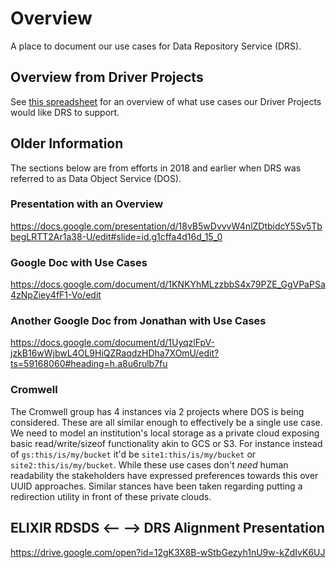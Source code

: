 # Overview

A place to document our use cases for Data Repository Service (DRS).

## Overview from Driver Projects

See [this spreadsheet](https://docs.google.com/spreadsheets/d/1BoigMy4I44Wbd0y-GRvLtUCkGmRk5RAlJYf6zJGlRWg/edit#gid=0) for an overview of what use cases our Driver Projects would like DRS to support.

## Older Information

The sections below are from efforts in 2018 and earlier when DRS was referred to as Data Object Service (DOS).

### Presentation with an Overview

https://docs.google.com/presentation/d/18vB5wDvvvW4nlZDtbidcY5Sv5TbbegLRTT2Ar1a38-U/edit#slide=id.g1cffa4d16d_15_0

### Google Doc with Use Cases

https://docs.google.com/document/d/1KNKYhMLzzbbS4x79PZE_GgVPaPSa4zNpZiey4fF1-Vo/edit

### Another Google Doc from Jonathan with Use Cases

https://docs.google.com/document/d/1UyqzlFpV-jzkB16wWjbwL4OL9HiQZRaqdzHDha7XOmU/edit?ts=59168060#heading=h.a8u6rulb7fu

### Cromwell

The Cromwell group has 4 instances via 2 projects where DOS is being considered. These are all similar enough to effectively be a single use case. We need to model an institution's local storage as a private cloud exposing basic read/write/sizeof functionality akin to GCS or S3. For instance instead of `gs:this/is/my/bucket` it'd be `site1:this/is/my/bucket` or `site2:this/is/my/bucket`. While these use cases don't *need* human readability the stakeholders have expressed preferences towards this over UUID approaches. Similar stances have been taken regarding putting a redirection utility in front of these private clouds.

## ELIXIR RDSDS <-- --> DRS Alignment Presentation

https://drive.google.com/open?id=12gK3X8B-wStbGezyh1nU9w-kZdIvK6UJ
